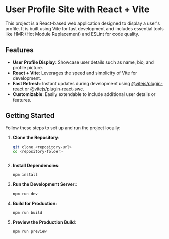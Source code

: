 # User Profile Site with React + Vite

This project is a React-based web application designed to display a user's profile. It is built using Vite for fast development and includes essential tools like HMR (Hot Module Replacement) and ESLint for code quality.

## Features

- **User Profile Display**: Showcase user details such as name, bio, and profile picture.
- **React + Vite**: Leverages the speed and simplicity of Vite for development.
- **Fast Refresh**: Instant updates during development using [@vitejs/plugin-react](https://github.com/vitejs/vite-plugin-react/blob/main/packages/plugin-react/README.md) or [@vitejs/plugin-react-swc](https://github.com/vitejs/vite-plugin-react-swc).
- **Customizable**: Easily extendable to include additional user details or features.

## Getting Started

Follow these steps to set up and run the project locally:

1. **Clone the Repository**:
   ```bash
   git clone <repository-url>
   cd <repository-folder>



2. **Install Dependencies**:
    ```bash
    npm install

3. **Run the Development Server:**:
    ```bash
    npm run dev


4. **Build for Production**:
    ```bash
    npm run build


5. **Preview the Production Build**:
    ```bash
    npm run preview


